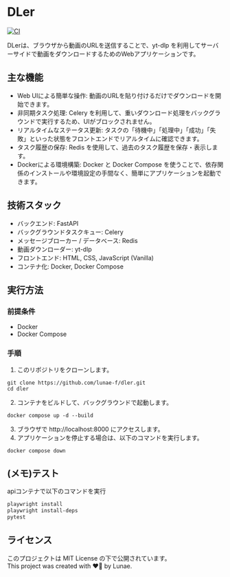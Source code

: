 # DLer
[![CI](https://github.com/lunae-f/dler/actions/workflows/ci.yml/badge.svg)](https://github.com/lunae-f/dler/actions/workflows/ci.yml)

DLerは、ブラウザから動画のURLを送信することで、yt-dlp を利用してサーバーサイドで動画をダウンロードするためのWebアプリケーションです。

## 主な機能
- Web UIによる簡単な操作: 動画のURLを貼り付けるだけでダウンロードを開始できます。
- 非同期タスク処理: Celery を利用して、重いダウンロード処理をバックグラウンドで実行するため、UIがブロックされません。
- リアルタイムなステータス更新: タスクの「待機中」「処理中」「成功」「失敗」といった状態をフロントエンドでリアルタイムに確認できます。
- タスク履歴の保存: Redis を使用して、過去のタスク履歴を保存・表示します。
- Dockerによる環境構築: Docker と Docker Compose を使うことで、依存関係のインストールや環境設定の手間なく、簡単にアプリケーションを起動できます。

## 技術スタック
- バックエンド: FastAPI
- バックグラウンドタスクキュー: Celery
- メッセージブローカー / データベース: Redis
- 動画ダウンローダー: yt-dlp
- フロントエンド: HTML, CSS, JavaScript (Vanilla)
- コンテナ化: Docker, Docker Compose

## 実行方法

### 前提条件
- Docker
- Docker Compose

### 手順
1. このリポジトリをクローンします。
```
git clone https://github.com/lunae-f/dler.git
cd dler
```

2. コンテナをビルドして、バックグラウンドで起動します。
```
docker compose up -d --build
```

3. ブラウザで http://localhost:8000 にアクセスします。
4. アプリケーションを停止する場合は、以下のコマンドを実行します。
```
docker compose down
```

## (メモ)テスト

apiコンテナで以下のコマンドを実行

```sh
playwright install
playwright install-deps
pytest
```

## ライセンス
このプロジェクトは MIT License の下で公開されています。<br>
This project was created with ❤️‍🔥 by Lunae.